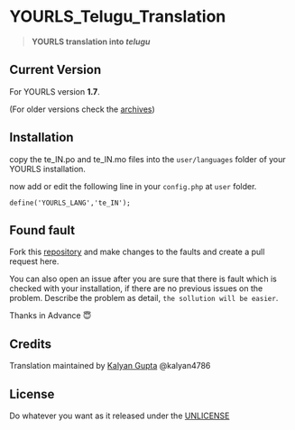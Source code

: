 # YOURLS_Telugu_Translation
> **YOURLS translation into *telugu***

## Current Version

For YOURLS version **1.7**.

(For older versions check the [archives](https://github.com/kalyan4786/YOURLS_Telugu_Translation/releases))

## Installation

copy the te_IN.po and te_IN.mo files into the `user/languages` folder of your YOURLS installation.

now add or edit the following line in your `config.php` at `user` folder.

`define('YOURLS_LANG','te_IN');`

## Found fault

Fork this [repository](https://github.com/kalyan4786/YOURLS_Telugu_Translation/) and make changes to the faults and create a pull request here.

You can also open an issue after you are sure that there is fault which is checked with your installation, if there are no previous issues on the problem. Describe the problem as detail, `the sollution will be easier`.

Thanks in Advance :innocent:

## Credits

Translation maintained by [Kalyan Gupta](https://www.kalyangupta.ml) @kalyan4786

## License

Do whatever you want as it released under the [UNLICENSE](http://unlicense.org)
